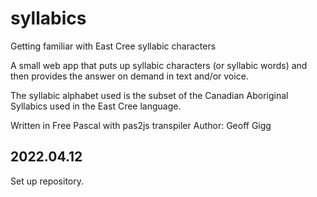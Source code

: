 # syllabics
Getting familiar with East Cree syllabic characters

A small web app that puts up syllabic characters (or syllabic words)
and then provides the answer on demand in text and/or voice.

The syllabic alphabet used is the subset of the Canadian Aboriginal Syllabics
used in the East Cree language.

Written in Free Pascal with pas2js transpiler
Author: Geoff Gigg


2022.04.12
----------

Set up repository.

